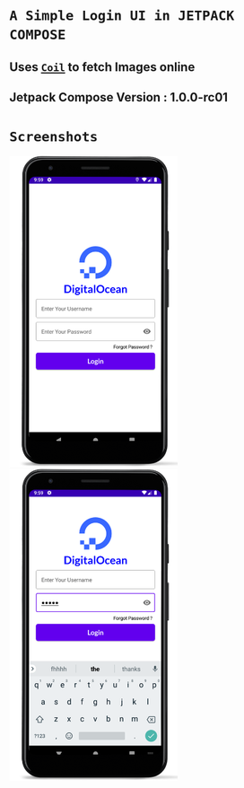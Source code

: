 # `A Simple Login UI in JETPACK COMPOSE`

## Uses [`Coil`](https://coil-kt.github.io/coil/compose/) to fetch Images online
## Jetpack Compose Version : 1.0.0-rc01

# `Screenshots`

<img src="./screenshots/Screenshot_1626452985_framed.png" width = "300"/>
<img src="./screenshots/Screenshot_1626452995_framed.png" width = "300"/>